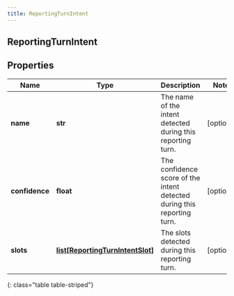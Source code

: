 ```yaml
---
title: ReportingTurnIntent
---
```

## ReportingTurnIntent

## Properties

|Name | Type | Description | Notes|
|------------ | ------------- | ------------- | -------------|
| **name** | **str** | The name of the intent detected during this reporting turn. | [optional] |
| **confidence** | **float** | The confidence score of the intent detected during this reporting turn. | [optional] |
| **slots** | [**list[ReportingTurnIntentSlot]**](ReportingTurnIntentSlot.html) | The slots detected during this reporting turn. | [optional] |
{: class="table table-striped"}


